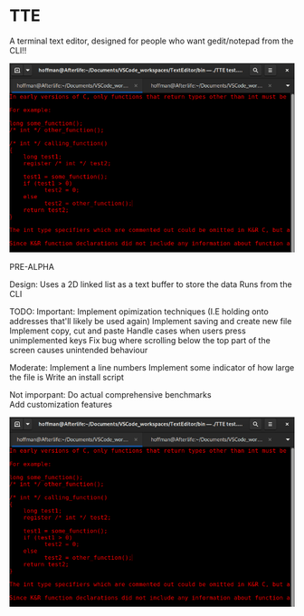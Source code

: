 # TTE
A terminal text editor, designed for people who want gedit/notepad from the CLI!!

![Screenshot](https://github.com/jb2727/TTE/blob/main/TTE.png)

PRE-ALPHA

Design:
Uses a 2D linked list as a text buffer to store the data 
Runs from the CLI

TODO:
Important:
Implement opimization techniques (I.E holding onto addresses that'll likely be used again)
Implement saving and create new file
Implement copy, cut and paste 
Handle cases when users press unimplemented keys
Fix bug where scrolling below the top part of the screen causes unintended behaviour

Moderate:
Implement a line numbers
Implement some indicator of how large the file is
Write an install script 

Not imporpant:
Do actual comprehensive benchmarks  
Add customization features

![Screenshot](https://github.com/jb2727/TTE/blob/main/TTE.png)

